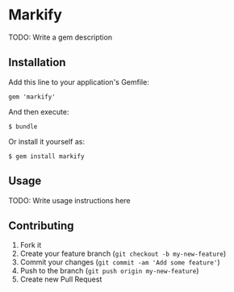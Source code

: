 # Markify

TODO: Write a gem description

## Installation

Add this line to your application's Gemfile:

    gem 'markify'

And then execute:

    $ bundle

Or install it yourself as:

    $ gem install markify

## Usage

TODO: Write usage instructions here

## Contributing

1. Fork it
2. Create your feature branch (`git checkout -b my-new-feature`)
3. Commit your changes (`git commit -am 'Add some feature'`)
4. Push to the branch (`git push origin my-new-feature`)
5. Create new Pull Request
